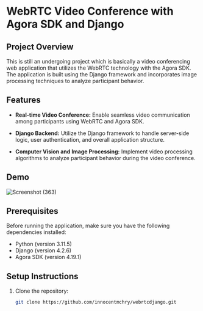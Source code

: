 # WebRTC Video Conference with Agora SDK and Django

## Project Overview

This is still an undergoing project which is basically a video conferencing web application that utilizes the WebRTC technology with the Agora SDK. The application is built using the Django framework and incorporates image processing techniques to analyze participant behavior.

## Features

- **Real-time Video Conference:** Enable seamless video communication among participants using WebRTC and Agora SDK.

- **Django Backend:** Utilize the Django framework to handle server-side logic, user authentication, and overall application structure.

- **Computer Vision and Image Processing:** Implement video processing algorithms to analyze participant behavior during the video conference.

## Demo

![Screenshot (363)](https://github.com/innocentmchry/webrtcdjango/assets/103591230/0b9bb223-827b-4776-b346-6b4381c00f4c)


## Prerequisites

Before running the application, make sure you have the following dependencies installed:

- Python (version 3.11.5)
- Django (version 4.2.6)
- Agora SDK (version 4.19.1)

## Setup Instructions

1. Clone the repository:
   ```bash
   git clone https://github.com/innocentmchry/webrtcdjango.git

